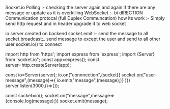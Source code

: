 Socket.io 
Polling :- checking the server again and again if there are any message or update as it is overkilling 
WebSocket :- bi dIRECTION Communication protocal (full Duplex Communcation)
how its work :- Simply send http request and in header upgrade it to web socket 

io server created on backend
socket.emit :- send the message to all
socket.broadcast;_ send message to except the user and send to all other user
socket.io() to connect 

import http from 'https';
import express from 'express';
import {Server} from 'socket.io";
const app=express();
const server=http.createServer(app);

const io=Server(server);
io.on("connnection",(socket){
socket.on("user-message",(message)=>{
io.emit("message",(message);)}
)})
server.listen(3000,()=>{});

const socket=io();
socket.on("message",message=>{console.log(message);})
socket.emit(message);

